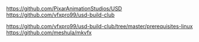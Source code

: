
https://github.com/PixarAnimationStudios/USD
https://github.com/vfxpro99/usd-build-club

https://github.com/vfxpro99/usd-build-club/tree/master/prerequisites-linux
https://github.com/meshula/mkvfx
